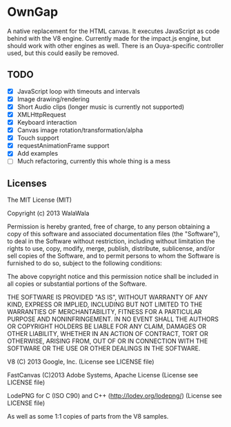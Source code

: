 OwnGap
================================
A native replacement for the HTML canvas. It executes JavaScript as code behind with the V8 engine.
Currently made for the impact.js engine, but should work with other engines as well. There is an Ouya-specific
controller used, but this could easily be removed. 



TODO
--------------------------------
- [x] JavaScript loop with timeouts and intervals
- [x] Image drawing/rendering
- [x] Short Audio clips (longer music is currently not supported)
- [x] XMLHttpRequest
- [x] Keyboard interaction
- [x] Canvas image rotation/transformation/alpha 
- [x] Touch support
- [x] requestAnimationFrame support
- [x] Add examples
- [ ] Much refactoring, currently this whole thing is a mess

Licenses
--------------------------------
The MIT License (MIT)

Copyright (c) 2013 WalaWala

Permission is hereby granted, free of charge, to any person obtaining a copy
of this software and associated documentation files (the "Software"), to deal
in the Software without restriction, including without limitation the rights
to use, copy, modify, merge, publish, distribute, sublicense, and/or sell
copies of the Software, and to permit persons to whom the Software is
furnished to do so, subject to the following conditions:

The above copyright notice and this permission notice shall be included in
all copies or substantial portions of the Software.

THE SOFTWARE IS PROVIDED "AS IS", WITHOUT WARRANTY OF ANY KIND, EXPRESS OR
IMPLIED, INCLUDING BUT NOT LIMITED TO THE WARRANTIES OF MERCHANTABILITY,
FITNESS FOR A PARTICULAR PURPOSE AND NONINFRINGEMENT. IN NO EVENT SHALL THE
AUTHORS OR COPYRIGHT HOLDERS BE LIABLE FOR ANY CLAIM, DAMAGES OR OTHER
LIABILITY, WHETHER IN AN ACTION OF CONTRACT, TORT OR OTHERWISE, ARISING FROM,
OUT OF OR IN CONNECTION WITH THE SOFTWARE OR THE USE OR OTHER DEALINGS IN
THE SOFTWARE.

V8 (C) 2013 Google, Inc. (License see LICENSE file)

FastCanvas (C)2013 Adobe Systems, Apache License (License see LICENSE file)

LodePNG for C (ISO C90) and C++ (http://lodev.org/lodepng/) (License see LICENSE file)

As well as some 1:1 copies of parts from the V8 samples.
